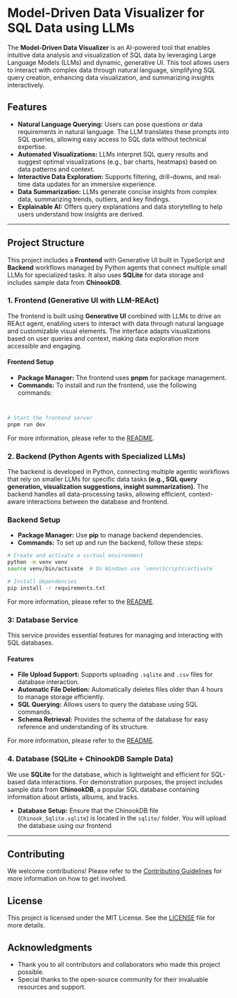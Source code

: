 # Model-Driven Data Visualizer for SQL Data using LLMs

The **Model-Driven Data Visualizer** is an AI-powered tool that enables intuitive data analysis and visualization of SQL data by leveraging Large Language Models (LLMs) and dynamic, generative UI. This tool allows users to interact with complex data through natural language, simplifying SQL query creation, enhancing data visualization, and summarizing insights interactively.

## Features

- **Natural Language Querying:** Users can pose questions or data requirements in natural language. The LLM translates these prompts into SQL queries, allowing easy access to SQL data without technical expertise.
- **Automated Visualizations:** LLMs interpret SQL query results and suggest optimal visualizations (e.g., bar charts, heatmaps) based on data patterns and context.
- **Interactive Data Exploration:** Supports filtering, drill-downs, and real-time data updates for an immersive experience.
- **Data Summarization:** LLMs generate concise insights from complex data, summarizing trends, outliers, and key findings.
- **Explainable AI:** Offers query explanations and data storytelling to help users understand how insights are derived.

---

## Project Structure

This project includes a **Frontend** with Generative UI built in TypeScript and **Backend** workflows managed by Python agents that connect multiple small LLMs for specialized tasks. It also uses **SQLite** for data storage and includes sample data from **ChinookDB**.

### 1. Frontend (Generative UI with LLM-REAct)

The frontend is built using **Generative UI** combined with LLMs to drive an REAct agent, enabling users to interact with data through natural language and customizable visual elements. The interface adapts visualizations based on user queries and context, making data exploration more accessible and engaging.

#### Frontend Setup

- **Package Manager:** The frontend uses **pnpm** for package management.
- **Commands:** To install and run the frontend, use the following commands:

```bash


# Start the frontend server
pnpm run dev
```
For more information, please refer to the [README](./frontend/README.md).

###  2. Backend (Python Agents with Specialized LLMs)
The backend is developed in Python, connecting multiple agentic workflows that rely on smaller LLMs for specific data tasks **(e.g., SQL query generation, visualization suggestions, insight summarization).** The backend handles all data-processing tasks, allowing efficient, context-aware interactions between the database and frontend.

### Backend Setup

- **Package Manager:** Use **pip** to manage backend dependencies.
- **Commands:** To set up and run the backend, follow these steps:
```bash
# Create and activate a virtual environment
python -m venv venv
source venv/bin/activate  # On Windows use `venv\Scripts\activate`

# Install dependencies
pip install -r requirements.txt

```
For more information, please refer to the [README](./backend/readme.md).
### 3: Database Service

This service provides essential features for managing and interacting with SQL databases.


#### Features

- **File Upload Support:** Supports uploading `.sqlite` and `.csv` files for database interaction.
- **Automatic File Deletion:** Automatically deletes files older than 4 hours to manage storage efficiently.
- **SQL Querying:** Allows users to query the database using SQL commands.
- **Schema Retrieval:** Provides the schema of the database for easy reference and understanding of its structure.

For more information, please refer to the [README](./sqlite_server/README.md).


### 4. Database (SQLite + ChinookDB Sample Data)

We use **SQLite** for the database, which is lightweight and efficient for SQL-based data interactions. For demonstration purposes, the project includes sample data from **ChinookDB**, a popular SQL database containing information about artists, albums, and tracks.

- **Database Setup:** Ensure that the ChinookDB file (`Chinook_Sqlite.sqlite`) is located in the `sqlite/` folder. You will upload the database using our frontend

---

## Contributing

We welcome contributions! Please refer to the [Contributing Guidelines](./docs/contributing.md) for more information on how to get involved.

## License

This project is licensed under the MIT License. See the [LICENSE](./LICENSE) file for more details.

## Acknowledgments

- Thank you to all contributors and collaborators who made this project possible.
- Special thanks to the open-source community for their invaluable resources and support.